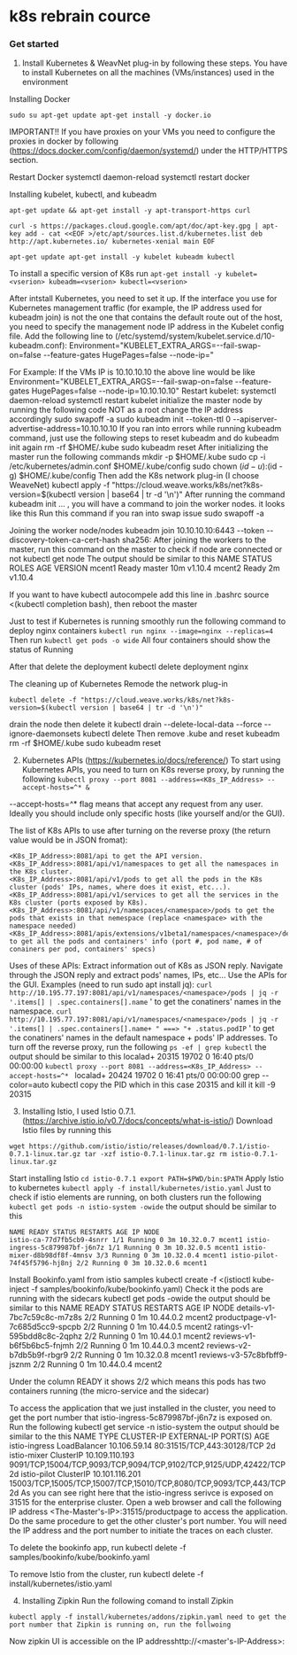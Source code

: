 # k8s rebrain cource
### Get started

1. Install Kubernetes & WeavNet plug-in by following these steps.
You have to install Kubernetes on all the machines (VMs/instances) used in the environment

Installing Docker
```
sudo su apt-get update apt-get install -y docker.io

```

IMPORTANT!! If you have proxies on your VMs you need to configure the proxies in docker by following (https://docs.docker.com/config/daemon/systemd/) under the HTTP/HTTPS section.

Restart Docker systemctl daemon-reload systemctl restart docker

Installing kubelet, kubectl, and kubeadm
```
apt-get update && apt-get install -y apt-transport-https curl

curl -s https://packages.cloud.google.com/apt/doc/apt-key.gpg | apt-key add - cat <<EOF >/etc/apt/sources.list.d/kubernetes.list deb http://apt.kubernetes.io/ kubernetes-xenial main EOF

apt-get update apt-get install -y kubelet kubeadm kubectl 
```

To install a specific version of K8s run `apt-get install -y kubelet=<vserion> kubeadm=<vserion> kubectl=<vserion>`

After intstall Kubernetes, you need to set it up.
If the interface you use for Kubernetes management traffic (for example, the IP address used for kubeadm join) is not the one that contains the default route out of the host, you need to specify the management node IP address in the Kubelet config file. Add the following line to (/etc/systemd/system/kubelet.service.d/10-kubeadm.conf): Environment="KUBELET_EXTRA_ARGS=--fail-swap-on=false --feature-gates HugePages=false --node-ip=<node-ip-address>"

For Example: If the VMs IP is 10.10.10.10 the above line would be like Environment="KUBELET_EXTRA_ARGS=--fail-swap-on=false --feature-gates HugePages=false --node-ip=10.10.10.10" Restart kubelet: systemctl daemon-reload systemctl restart kubelet initialize the master node by running the following code NOT as a root change the IP address accordingly sudo swapoff -a sudo kubeadm init --token-ttl 0 --apiserver-advertise-address=10.10.10.10 If you ran into errors while running kubeadm command, just use the following steps to reset kubeadm and do kubeadm init again rm -rf $HOME/.kube sudo kubeadm reset After initializing the master run the following commands mkdir -p $HOME/.kube sudo cp -i /etc/kubernetes/admin.conf $HOME/.kube/config sudo chown $(id -u):$(id -g) $HOME/.kube/config Then add the K8s network plug-in (I choose WeaveNet) kubectl apply -f "https://cloud.weave.works/k8s/net?k8s-version=$(kubectl version | base64 | tr -d '\n')" After running the command kubeadm init ... , you will have a command to join the worker nodes. it looks like this Run this command if you ran into swap issue sudo swapoff -a

Joining the worker node/nodes
kubeadm join 10.10.10.10:6443 --token <token> --discovery-token-ca-cert-hash sha256:<hash> After joining the workers to the master, run this command on the master to check if node are connected or not kubectl get node The output should be similar to this NAME STATUS ROLES AGE VERSION mcent1 Ready master 10m v1.10.4 mcent2 Ready <none> 2m v1.10.4

If you want to have kubectl autocompele add this line in .bashrc source <(kubectl completion bash), then reboot the master

Just to test if Kubernetes is running smoothly run the following command to deploy nginx containers `kubectl run nginx --image=nginx --replicas=4` Then run `kubectl get pods -o wide` All four containers should show the status of Running

After that delete the deployment kubectl delete deployment nginx

The cleaning up of Kubernetes
Remode the network plug-in
```
kubectl delete -f "https://cloud.weave.works/k8s/net?k8s-version=$(kubectl version | base64 | tr -d '\n')" 
```
drain the node then delete it kubectl drain <node-name> --delete-local-data --force --ignore-daemonsets kubectl delete <node-name> Then remove .kube and reset kubeadm rm -rf $HOME/.kube sudo kubeadm reset

2. Kubernetes APIs (https://kubernetes.io/docs/reference/)
To start using Kubernetes APIs, you need to turn on K8s reverse proxy, by running the following
`kubectl proxy --port 8081 --address=<K8s_IP_Address> --accept-hosts=^* &`

--accept-hosts=^* flag means that accept any request from any user. Ideally you should include only specific hosts (like yourself and/or the GUI).

The list of K8s APIs to use after turning on the reverse proxy (the return value would be in JSON fromat):
```
<K8s_IP_Address>:8081/api to get the API version.
<K8s_IP_Address>:8081/api/v1/namespaces to get all the namespaces in the K8s cluster.
<K8s_IP_Address>:8081/api/v1/pods to get all the pods in the K8s cluster (pods' IPs, names, where does it exist, etc...).
<K8s_IP_Address>:8081/api/v1/services to get all the services in the K8s cluster (ports exposed by K8s).
<K8s_IP_Address>:8081/api/v1/namespaces/<namespace>/pods to get the pods that exists in that nemespace (replace <namespace> with the namespace needed)
<K8s_IP_Address>:8081/apis/extensions/v1beta1/namespaces/<namespace>/deployments to get all the pods and containers' info (port #, pod name, # of conainers per pod, containers' specs)
```
Uses of these APIs:
Extract information out of K8s as JSON reply.
Navigate through the JSON reply and extract pods' names, IPs, etc...
Use the APIs for the GUI.
Examples (need to run sudo apt install jq):
`curl http://10.195.77.197:8081/api/v1/namespaces/<namespace>/pods | jq -r '.items[] | .spec.containers[].name` ' to get the conatiners' names in the <namespace> namespace.
`curl http://10.195.77.197:8081/api/v1/namespaces/<namespace>/pods | jq -r '.items[] | .spec.containers[].name+ " ===> "+ .status.podIP` ' to get the conatiners' names in the default namespace + pods' IP addresses.
To turn off the reverse proxy, run the following
`ps -ef | grep kubectl` the output should be similar to this localad+ 20315 19702 0 16:40 pts/0 00:00:00 `kubectl proxy --port 8081 --address=<K8s_IP_Address> --accept-hosts=^* ` localad+ 20424 19702 0 16:41 pts/0 00:00:00 grep --color=auto kubectl copy the PID which in this case 20315 and kill it kill -9 20315

3. Installing Istio, I used Istio 0.7.1. (https://archive.istio.io/v0.7/docs/concepts/what-is-istio/)
Download Istio files by running this

`wget https://github.com/istio/istio/releases/download/0.7.1/istio-0.7.1-linux.tar.gz tar -xzf istio-0.7.1-linux.tar.gz rm istio-0.7.1-linux.tar.gz`

Start installing Istio `cd istio-0.7.1 export PATH=$PWD/bin:$PATH` 
Apply Istio to kubernetes `kubectl apply -f install/kubernetes/istio.yaml` 
Just to check if istio elements are running, on both clusters run the following `kubectl get pods -n istio-system -owide` the output should be similar to this 
```
NAME READY STATUS RESTARTS AGE IP NODE 
istio-ca-77d7fb5cb9-4snrr 1/1 Running 0 3m 10.32.0.7 mcent1 istio-ingress-5c879987bf-j6n7z 1/1 Running 0 3m 10.32.0.5 mcent1 istio-mixer-d8b98df8f-4mnsv 3/3 Running 0 3m 10.32.0.4 mcent1 istio-pilot-74f45f5796-hj8nj 2/2 Running 0 3m 10.32.0.6 mcent1
```
Install Bookinfo.yaml from istio samples kubectl create -f <(istioctl kube-inject -f samples/bookinfo/kube/bookinfo.yaml) Check it the pods are running with the sidecars kubectl get pods -owide the output should be similar to this NAME READY STATUS RESTARTS AGE IP NODE details-v1-7bc7c59c8c-m7z8s 2/2 Running 0 1m 10.44.0.2 mcent2 productpage-v1-7c685d5cc9-spcpb 2/2 Running 0 1m 10.44.0.5 mcent2 ratings-v1-595bdd8c8c-2qphz 2/2 Running 0 1m 10.44.0.1 mcent2 reviews-v1-b6f5b6bc5-fnjmh 2/2 Running 0 1m 10.44.0.3 mcent2 reviews-v2-b7db5b9f-rbgr9 2/2 Running 0 1m 10.32.0.8 mcent1 reviews-v3-57c8bfbff9-jsznm 2/2 Running 0 1m 10.44.0.4 mcent2

Under the column READY it shows 2/2 which means this pods has two containers running (the micro-service and the sidecar)

To access the application that we just installed in the cluster, you need to get the port number that istio-ingress-5c879987bf-j6n7z is exposed on. Run the following kubectl get service -n istio-system the output should be similar to the this NAME TYPE CLUSTER-IP EXTERNAL-IP PORT(S) AGE istio-ingress LoadBalancer 10.106.59.14 <pending> 80:31515/TCP,443:30128/TCP 2d istio-mixer ClusterIP 10.109.110.193 <none> 9091/TCP,15004/TCP,9093/TCP,9094/TCP,9102/TCP,9125/UDP,42422/TCP 2d istio-pilot ClusterIP 10.101.116.201 <none> 15003/TCP,15005/TCP,15007/TCP,15010/TCP,8080/TCP,9093/TCP,443/TCP 2d As you can see right here that the istio-ingress serivce is exposed on 31515 for the enterprise cluster. Open a web browser and call the following IP address <The-Master's-IP>:31515/productpage to access the application. Do the same procedure to get the other cluster's port number. You will need the IP address and the port number to initiate the traces on each cluster.

To delete the bookinfo app, run kubectl delete -f samples/bookinfo/kube/bookinfo.yaml

To remove Istio from the cluster, run kubectl delete -f install/kubernetes/istio.yaml

4. Installing Zipkin
Run the following comand to install Zipkin
```
kubectl apply -f install/kubernetes/addons/zipkin.yaml need to get the port number that Zipkin is running on, run the follwoing 
```

Now zipkin UI is accessible on the IP addresshttp://<master's-IP-Address>:
